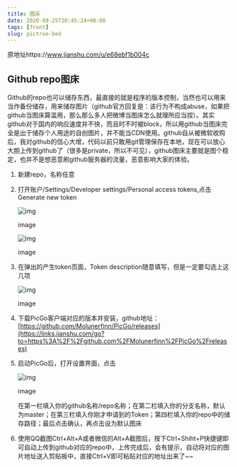 ```yaml
---
title: 图床
date: 2020-09-25T20:45:24+08:00
tags: [front]
slug: pictrue-bed
---
```


原地址https://www.jianshu.com/u/e68ebf1b004c

## Github repo图床

Github的repo也可以储存东西，最直接的就是程序的版本控制，当然也可以用来当作备份储存，用来储存图片（github官方回复是：该行为不构成abuse，如果把github当图床算滥用，那么那么多人把微博当图床怎么就理所应当捏）。其实github对于国内的响应速度并不快，而且时不时被block，所以用github当图床完全是出于储存个人用途的自创图片，并不能当CDN使用。github自从被微软收购后，我对github的信心大增，代码以前只敢用git管理保存在本地，现在可以放心大胆上传到github了（很多是private，所以不可见），github图床主要就是图个稳定，也并不是想恶意刷github服务器的流量，恶意影响大家的体验。

1. 新建repo，名称任意

   

2. 打开账户/Settings/Developer settings/Personal access tokens,点击Generate new token

   ![img](https:////upload-images.jianshu.io/upload_images/17029678-88e1807b0a33255e.png?imageMogr2/auto-orient/strip|imageView2/2/w/233/format/webp)

   image

   ![img](https:////upload-images.jianshu.io/upload_images/17029678-7656c08d619ed359.png?imageMogr2/auto-orient/strip|imageView2/2/w/1002/format/webp)

   image

3. 在弹出的产生token页面，Token description随意填写，但是一定要勾选上这几项

   ![img](https:////upload-images.jianshu.io/upload_images/17029678-55b2842f6875b416.png?imageMogr2/auto-orient/strip|imageView2/2/w/784/format/webp)

   image

4. 下载PicGo客户端对应的版本并安装，github地址：[https://github.com/Molunerfinn/PicGo/releases](https://links.jianshu.com/go?to=https%3A%2F%2Fgithub.com%2FMolunerfinn%2FPicGo%2Freleases)

5. 启动PicGo后，打开设置界面，点击

   ![img](https:////upload-images.jianshu.io/upload_images/17029678-3ed6d235f87629c4.png?imageMogr2/auto-orient/strip|imageView2/2/w/800/format/webp)

   image

   在第一栏填入你的github名称/repo名称；在第二栏填入你的分支名称，默认为master；在第三栏填入你刚才申请到的Token；第四栏填入你的repo中的储存路径；最后点击确认，再点击设为默认图床

6. 使用QQ截图Ctrl+Alt+A或者微信的Alt+A截图后，按下Ctrl+Shiht+P快捷键即可自动上传到github对应的repo中，上传完成后，会有提示，自动将对应的图片地址送入剪贴板中，直接Ctrl+V即可粘贴对应的地址出来了~~
